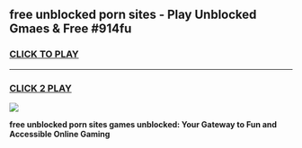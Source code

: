 
## free unblocked porn sites - Play Unblocked Gmaes & Free #914fu
<h3>
<a href="https://news.freeplayer.one?title=free_unblocked_porn_sites&ref=26F">CLICK TO PLAY</a></h3>
<hr>

<h3>
<a href="https://news.freeplayer.one?title=free_unblocked_porn_sites&ref=26F">CLICK 2 PLAY</a>
  
</h3>

<a href="https://news.freeplayer.one?title=free_unblocked_porn_sites&ref=26F/"><img src="https://clearcache.store/games.png"></a>


**free unblocked porn sites games unblocked: Your Gateway to Fun and Accessible Online Gaming**
